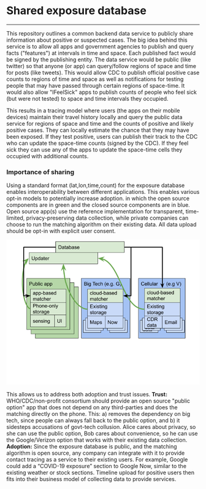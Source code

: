 # Shared exposure database
-----

This repository outlines a common backend data service to publicly share information about positive or suspected cases. The big idea behind this service is to allow all apps and government agencies to publish and query facts ("features") at intervals in time and space.  Each published fact would be signed by the publishing entity.  The data service would be public (like twitter) so that anyone (or app) can query/follow regions of space and time for posts (like tweets).  This would allow CDC to publish official positive case counts to regions of time and space as well as notifications for testing people that may have passed through certain regions of space-time.  It would also allow "IFeelSick" apps to publish counts of people who feel sick (but were not tested) to space and time intervals they occupied.

This results in a tracing model where users (the apps on their mobile devices) maintain their travel history locally and query the public data service for regions of space and time and the counts of positive and likely positive cases.  They can locally estimate the chance that they may have been exposed.  If they test positive, users can publish their track to the CDC who can update the space-time counts (signed by the CDC).  If they feel sick they can use any of the apps to update the space-time cells they occupied with additional counts.

### Importance of sharing

Using a standard format (lat,lon,time,count) for the exposure database enables interoperability between different applications. This enables various opt-in models to potentially increase adoption.   in which the open source components are in green and the closed source components are in blue. Open source app(s) use the reference implementation for transparent, time-limited, privacy-preserving data collection, while private companies can choose to run the matching algorithm on their existing data. All data upload should be opt-in with explicit user consent.

![Case for interoperability](interoperability_case.png)

This allows us to address both adoption and trust issues.
**Trust:** WHO/CDC/non-profit consortium should provide an open source "public option" app that does not depend on any third-parties and does the matching directly on the phone. This: a) removes the dependency on big tech, since people can always fall back to the public option, and b) it sidesteps accusations of govt-tech collusion. Alice cares about privacy, so she can use the public option, Bob cares about convenience, so he can use the Google/Verizon option that works with their existing data collection.
**Adoption:** Since the exposure database is public, and the matching algorithm is open source, any company can integrate with it to provide contact tracing as a service to their existing users. For example, Google could add a “COVID-19 exposure” section to Google Now, similar to the existing weather or stock sections. Timeline upload for positive users then fits into their business model of collecting data to provide services.


